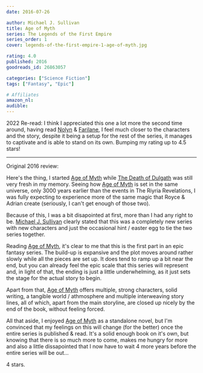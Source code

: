 ```yaml
---
date: 2016-07-26

author: Michael J. Sullivan
title: Age of Myth
series: The Legends of the First Empire
series_order: 1
cover: legends-of-the-first-empire-1-age-of-myth.jpg

rating: 4.0
published: 2016
goodreads_id: 26863057

categories: ["Science Fiction"]
tags: ["Fantasy", "Epic"]

# Affiliates
amazon_nl: 
audible: 
---
```


2022 Re-read: I think I appreciated this one a lot more the second time around, having read [Nolyn](2022-04-27-Michael-J.-Sullivan---Nolyn.md) & [Farilane](2022-08-20-Michael-J.-Sullivan---Farilane.md), I feel much closer to the characters and the story, despite it being a setup for the rest of the series, it manages to captivate and is able to stand on its own. Bumping my rating up to 4.5 stars!

---

Original 2016 review:

Here's the thing, I started [Age of Myth]() while [The Death of Dulgath](2016-01-14-Michael-J-Sullivan---The-Death-of-Dulgath.md) was still very fresh in my memory. Seeing how [Age of Myth]() is set in the same universe, only 3000 years earlier than the events in The Riyria Revelations, I was fully expecting to experience more of the same magic that Royce & Adrian create (seriously, I can't get enough of those two).

Because of this, I was a bit disapointed at first, more than I had any right to be. [Michael J. Sullivan](../_authors/michael-j-sullivan.md) clearly stated that this was a completely new series with new characters and just the occasional hint / easter egg to tie the two series together.

Reading [Age of Myth](), it's clear to me that this is the first part in an epic fantasy series. The build-up is expansive and the plot moves around rather slowly while all the pieces are set up. It does tend to ramp up a bit near the end, but you can already feel the epic scale that this series will represent and, in light of that, the ending is just a little underwhelming, as it just sets the stage for the actual story to begin.

Apart from that, [Age of Myth]() offers multiple, strong characters, solid writing, a tangible world / athmosphere and multiple interweaving story lines, all of which, apart from the main storyline, are closed up nicely by the end of the book, without feeling forced.

All that aside, I enjoyed [Age of Myth]() as a standalone novel, but I'm convinced that my feelings on this will change (for the better) once the entire series is published & read. It's a solid enough book on it's own, but knowing that there is so much more to come, makes me hungry for more and also a little dissapointed that I now have to wait 4 more years before the entire series will be out...

4 stars.
